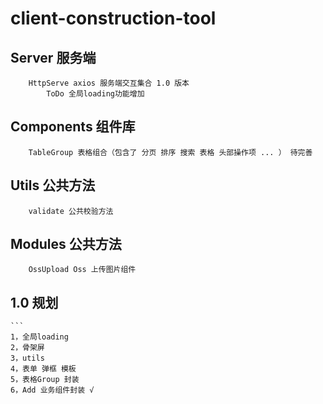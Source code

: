 # client-construction-tool

## Server 服务端
```
    HttpServe axios 服务端交互集合 1.0 版本 
        ToDo 全局loading功能增加
```

## Components 组件库
```
    TableGroup 表格组合（包含了 分页 排序 搜索 表格 头部操作项 ... ） 待完善
```

## Utils 公共方法
```
    validate 公共校验方法
```
## Modules 公共方法
```
    OssUpload Oss 上传图片组件   
```

## 1.0 规划
    ```
    1，全局loading
    2，骨架屏
    3，utils 
    4，表单 弹框 模板
    5，表格Group 封装
    6，Add 业务组件封装 √
    

